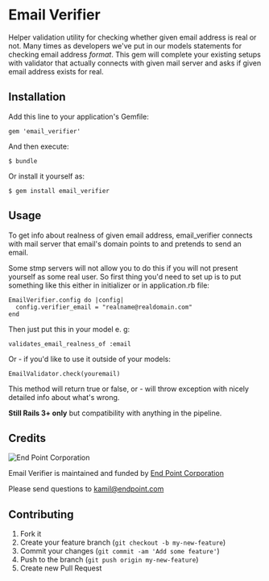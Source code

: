 # Email Verifier

Helper validation utility for checking whether given email address is real or not.
Many times as developers we've put in our models statements for checking email address
*format*. This gem will complete your existing setups with validator that actually
connects with given mail server and asks if given email address exists for real.

## Installation

Add this line to your application's Gemfile:

    gem 'email_verifier'

And then execute:

    $ bundle

Or install it yourself as:

    $ gem install email_verifier

## Usage

To get info about realness of given email address, email_verifier connects
with mail server that email's domain points to and pretends to send an email.

Some stmp servers will not allow you to do this if you will not present 
yourself as some real user. So first thing you'd need to set up is to 
put something like this either in initializer or in application.rb file:

    EmailVerifier.config do |config|
      config.verifier_email = "realname@realdomain.com"
    end

Then just put this in your model e. g:
    
    validates_email_realness_of :email

Or - if you'd like to use it outside of your models:

    EmailValidator.check(youremail)

This method will return true or false, or - will throw exception 
with nicely detailed info about what's wrong.

**Still Rails 3+ only** but compatibility with anything in the pipeline.

## Credits
![End Point Corporation](http://www.endpoint.com/images/end_point.png)

Email Verifier is maintained and funded by [End Point Corporation](http://www.endpoint.com/)

Please send questions to [kamil@endpoint.com](mailto:kamil@endpoint.com)

## Contributing

1. Fork it
2. Create your feature branch (`git checkout -b my-new-feature`)
3. Commit your changes (`git commit -am 'Add some feature'`)
4. Push to the branch (`git push origin my-new-feature`)
5. Create new Pull Request
